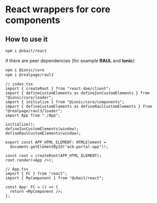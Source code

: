 # React wrappers for core components

## How to use it

```bash
npm i @vbait/react
```

if there are peer dependencies (for example **RAUL** and **Ionic**):

```bash
npm i @ionic/core
npm i @realpage/raul3
```

```tsx
// index.tsx
import { createRoot } from "react-dom/client";
import { defineCustomElements as defineIonCustomElements } from "@ionic/core/loader";
import { initialize } from "@ionic/core/components";
import { defineCustomElements as defineRaulCustomElements } from "@realpage/raul3/loader";
import App from "./App";

initialize();
defineIonCustomElements(window);
defineRaulCustomElements(window);

export const APP_HTML_ELEMENT: HTMLElement =
  document.getElementById("acb-portal-app")!;

const root = createRoot(APP_HTML_ELEMENT);
root.render(<App />);
```

```tsx
// App.tsx
import { FC } from "react";
import { MyComponent } from "@vbait/react";

const App: FC = () => {
  return <MyComponent />;
};
```
